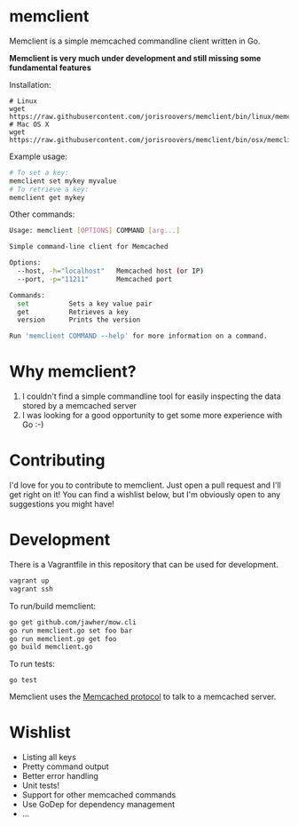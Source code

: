 # memclient #

Memclient is a simple memcached commandline client written in Go.

**Memclient is very much under development and still missing some fundamental features**

Installation:
```
# Linux
wget https://raw.githubusercontent.com/jorisroovers/memclient/bin/linux/memclient
# Mac OS X
wget https://raw.githubusercontent.com/jorisroovers/memclient/bin/osx/memclient
```

Example usage:
```bash
# To set a key:
memclient set mykey myvalue
# To retrieve a key:
memclient get mykey
```

Other commands:
```bash
Usage: memclient [OPTIONS] COMMAND [arg...]

Simple command-line client for Memcached

Options:
  --host, -h="localhost"   Memcached host (or IP)
  --port, -p="11211"       Memcached port

Commands:
  set          Sets a key value pair
  get          Retrieves a key
  version      Prints the version

Run 'memclient COMMAND --help' for more information on a command.
```

# Why memclient? #
1. I couldn't find a simple commandline tool for easily inspecting the data stored by a memcached server
2. I was looking for a good opportunity to get some more experience with Go :-)

# Contributing #
I'd love for you to contribute to memclient. Just open a pull request and I'll get right on it! 
You can find a wishlist below, but I'm obviously open to any suggestions you might have!

# Development #
There is a Vagrantfile in this repository that can be used for development.

```bash  
vagrant up
vagrant ssh
```

To run/build memclient:

```bash
go get github.com/jawher/mow.cli
go run memclient.go set foo bar
go run memclient.go get foo
go build memclient.go
```

To run tests:
```
go test
```

Memclient uses the [Memcached protocol](https://github.com/memcached/memcached/blob/master/doc/protocol.txt) to
talk to a memcached server.

# Wishlist #
- Listing all keys
- Pretty command output
- Better error handling
- Unit tests!
- Support for other memcached commands
- Use GoDep for dependency management
- ...